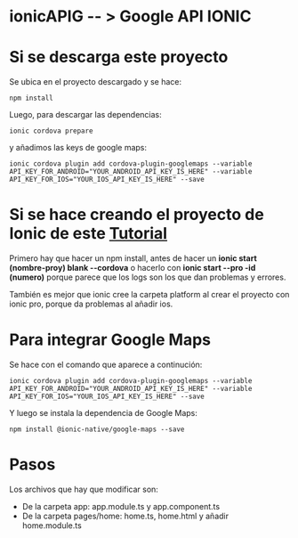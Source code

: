 # ionicAPIG -- > Google API IONIC
# Si se descarga este proyecto

Se ubica en el proyecto descargado y se hace:

<code>npm install</code>

Luego, para descargar las dependencias:

<code>ionic cordova prepare</code>

y añadimos las keys de google maps:

<code>ionic cordova plugin add cordova-plugin-googlemaps --variable API_KEY_FOR_ANDROID="YOUR_ANDROID_API_KEY_IS_HERE" --variable API_KEY_FOR_IOS="YOUR_IOS_API_KEY_IS_HERE" --save</code>

# Si se hace creando el proyecto de Ionic de este <a href="https://blog.ng-classroom.com/blog/ionic2/google-maps-native/">Tutorial</a>

Primero hay que hacer un npm install, antes de hacer un <b>ionic start (nombre-proy) blank --cordova</b> o hacerlo con <b>ionic start --pro -id (numero)</b> porque parece que los logs son los que dan problemas y errores.

También es mejor que ionic cree la carpeta platform al crear el proyecto con ionic pro, porque da problemas al añadir ios.

 # Para integrar Google Maps
Se hace con el comando que aparece a continución:

<code>ionic cordova plugin add cordova-plugin-googlemaps --variable API_KEY_FOR_ANDROID="YOUR_ANDROID_API_KEY_IS_HERE" --variable API_KEY_FOR_IOS="YOUR_IOS_API_KEY_IS_HERE" --save</code>

Y luego se instala la dependencia de Google Maps:

<code>npm install @ionic-native/google-maps --save</code>

# Pasos 

Los archivos que hay que modificar son: 
  - De la carpeta app: app.module.ts y app.component.ts
  - De la carpeta pages/home: home.ts, home.html y añadir home.module.ts
  
 
